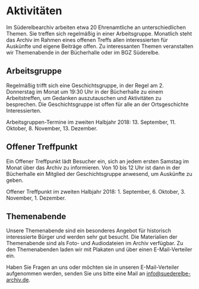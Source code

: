 # Aktivitäten

Im Süderelbearchiv arbeiten etwa 20 Ehrenamtliche an unterschiedlichen
Themen. Sie treffen sich regelmäßig in einer Arbeitsgruppe. Monatlich
steht das Archiv im Rahmen eines offenen Treffs allen interessierten für
Auskünfte und eigene Beiträge offen. Zu interessanten Themen
veranstalten wir Themenabende in der Bücherhalle oder im BGZ Süderelbe.

## Arbeitsgruppe

Regelmäßig trifft sich eine Geschichtsgruppe, in der Regel am 2.
Donnerstag im Monat um 19:30 Uhr in der Bücherhalle zu
einem Arbeitstreffen, um Gedanken auszutauschen und Aktivitäten zu
besprechen. Die Geschichtsgruppe ist offen für alle an der Ortsgeschichte
Interessierten.

Arbeitsgruppen-Termine im zweiten Halbjahr 2018: 13. September, 11. Oktober, 8. November, 13. Dezember.

## Offener Treffpunkt

Ein Offener Treffpunkt lädt Besucher ein, sich an jedem ersten Samstag im
Monat über das Archiv zu informieren. Von 10 bis 12 Uhr ist dann in der
Bücherhalle ein Mitglied der Geschichtsgruppe anwesend, um Auskünfte zu
geben.

Offener Treffpunkt im zweiten Halbjahr 2018: 1. September, 6. Oktober, 3. November, 1. Dezember.

## Themenabende

Unsere Themenabende sind ein besonderes Angebot für historisch
interessierte Bürger und werden sehr gut besucht. Die Materialien der
Themenabende sind als Foto- und Audiodateien im Archiv verfügbar. Zu den
Themenabenden laden wir mit Plakaten und über einen E-Mail-Verteiler ein.

Haben Sie Fragen an uns oder möchten sie in unseren E-Mail-Verteiler aufgenommen werden, senden Sie uns
bitte eine Mail an [info@suederelbe-archiv.de](mailto:info@suederelbe-archiv.de).
